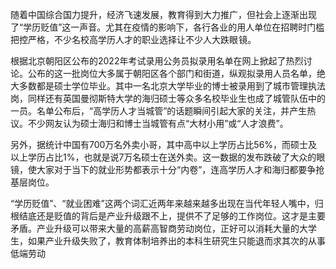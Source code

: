 随着中国综合国力提升，经济飞速发展，教育得到大力推广，但社会上逐渐出现了“学历贬值”这一声音。尤其在疫情的影响下，各行各业的用人单位在招聘时门槛把控严格，不少名校高学历人才的职业选择让不少人大跌眼 镜。

根据北京朝阳区公布的2022年考试录用公务员拟录用名单在网上掀起了热烈讨论。公布的这一批岗位大多属于朝阳区各个部门和街道，纵观拟录用人员名单，绝大多数都是硕士学位毕业。其中一名北京大学毕业的博士被录用到了城市管理执法岗，同样还有英国曼彻斯特大学的海归硕士等众多名校毕业生也成了城管队伍中的一员。名单公布后，“高学历人才当城管”的话题瞬间引起大家的关注，并产生热议。不少网友认为硕士海归和博士当城管有点“大材小用”或“人才浪费”。

另外，据统计中国有700万名外卖小哥，其中高中以上学历占比56%，而硕士及以上学历占比1%，也就是说7万名硕士在送外卖。这一数据的发布跌破了大众的眼镜，使大家对于当下的就业形势都表示十分“内卷”，连高学历人才和海归都要争抢基层岗位。

“学历贬值”、“就业困难”这两个词汇近两年来越来越多出现在当代年轻人嘴中，归根结底还是贬值的背后是产业升级跟不上，提供不了足够的工作岗位。这才是主要矛盾。产业升级可以带来大量的高薪高智商劳动岗位，正好可以消耗大量的大学生，如果产业升级失败了，教育体制培养出的本科生研究生只能退而求其次的从事低端劳动